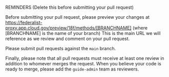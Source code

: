 REMINDERS (Delete this before submitting your pull request)

Before submitting your pull request, please preview your changes at  https://federalist-proxy.app.cloud.gov/preview/18f/methods/[BRANCHNAME] (where [BRANCHNAME] is the name of your branch) This is the main URL we will reference as we review and comment on your pull request.

Please submit pull requests against the `main` branch.

Finally, please note that all pull requests must receive at least one review in addition to whomever merges the request. When you believe your code is ready to merge, please add the `guide-admin` team as reviewers.
